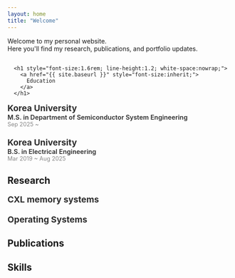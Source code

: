 ```yaml
---
layout: home
title: "Welcome"
---
```




Welcome to my personal website.  
Here you'll find my research, publications, and portfolio updates.

## <a id="education">
      <h1 style="font-size:1.6rem; line-height:1.2; white-space:nowrap;">
        <a href="{{ site.baseurl }}" style="font-size:inherit;">
          Education
        </a>
      </h1>

<div style="margin-bottom:1.5em;">
  <div style="font-size:1.2rem; color:#2d2d2d; font-weight:bold;">Korea University</div>
  <div style="font-size:0.9rem; color:#2d2d2d; font-weight:600;">M.S. in Department of Semiconductor System Engineering</div>
  <div style="font-size:0.8rem; color:#888;">Sep 2025 ~ </div>
</div>

<div style="margin-bottom:1.5em;">
  <div style="font-size:1.2rem; color:#2d2d2d; font-weight:bold;">Korea University</div>
  <div style="font-size:0.9rem; color:#2d2d2d; font-weight:600;">B.S. in Electrical Engineering</div>
  <div style="font-size:0.8rem; color:#888;">Mar 2019 ~ Aug 2025</div>
</div>

## <a id="research"></a>Research

<div style="margin-bottom:1.5em;">
  <div style="font-size:1.2rem; color:#2d2d2d; font-weight:bold;">CXL memory systems</div>
  
  <div style="font-size:0.8rem; color:#2d2d2d;"> </div>
</div>

<div style="margin-bottom:1.5em;">
  <div style="font-size:1.2rem; color:#2d2d2d; font-weight:bold;">Operating Systems</div>
  
  <div style="font-size:0.8rem; color:#2d2d2d;"> </div>
</div>


## <a id="publications"></a>Publications



## <a id="skills"></a>Skills


